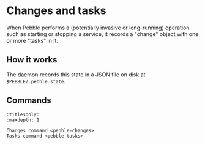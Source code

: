 # Changes and tasks

When Pebble performs a (potentially invasive or long-running) operation such as starting or stopping a service, it records a "change" object with one or more "tasks" in it.

## How it works

The daemon records this state in a JSON file on disk at `$PEBBLE/.pebble.state`.

## Commands

```{toctree}
:titlesonly:
:maxdepth: 1

Changes command <pebble-changes>
Tasks command <pebble-tasks>
```
